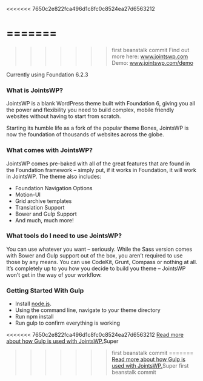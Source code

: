 <<<<<<< 7650c2e822fca496d1c8fc0c8524ea27d6563212

=======
=======
>>>>>>> first beanstalk commit
Find out more here: www.jointswp.com  
Demo: www.jointswp.com/demo

Currently using Foundation 6.2.3

### What is JointsWP?
JointsWP is a blank WordPress theme built with Foundation 6, giving you all the power and flexibility you need to build complex, mobile friendly websites without having to start from scratch.

Starting its humble life as a fork of the popular theme Bones, JointsWP is now the foundation of thousands of websites across the globe.

### What comes with JointsWP?
JointsWP comes pre-baked with all of the great features that are found in the Foundation framework – simply put, if it works in Foundation, it will work in JointsWP. The theme also includes:

- Foundation Navigation Options
- Motion-UI
- Grid archive templates
- Translation Support
- Bower and Gulp Support
- And much, much more!

### What tools do I need to use JointsWP?
You can use whatever you want – seriously. While the Sass version comes with Bower and Gulp support out of the box, you aren’t required to use those by any means. You can use CodeKit, Grunt, Compass or nothing at all. It’s completely up to you how you decide to build you theme – JointsWP won’t get in the way of your workflow.

### Getting Started With Gulp
- Install [node.js](https://nodejs.org).
- Using the command line, navigate to your theme directory
- Run npm install
- Run gulp to confirm everything is working

<<<<<<< 7650c2e822fca496d1c8fc0c8524ea27d6563212
[Read more about how Gulp is used with JointsWP.](http://jointswp.com/docs/gulp/)Super
>>>>>>> first beanstalk commit
=======
[Read more about how Gulp is used with JointsWP.](http://jointswp.com/docs/gulp/)Super 
>>>>>>> first beanstalk commit
